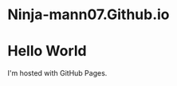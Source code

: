 # Ninja-mann07.Github.io
 <!DOCTYPE html> <html> <body> <h1>Hello World</h1> <p>I'm hosted with GitHub Pages.</p> </body> </html>
